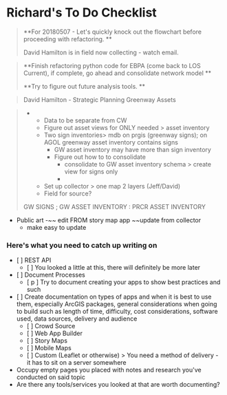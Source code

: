 # Richard's To Do Checklist

> **For 20180507 - Let's quickly knock out the flowchart before proceeding with refactoring. **
>
> David Hamilton is in field now collecting - watch email.

> **Finish refactoring python code for EBPA \(come back to LOS Current\), if complete, go ahead and consolidate network model**
>
> **Try to figure out future analysis tools. **



> David Hamilton - Strategic Planning Greenway Assets

> * * Data to be separate from CW
>   * Figure out asset views for ONLY needed &gt; asset inventory
>   * Two sign inventories&gt;  mdb on prgis \(greenway signs\); on AGOL greenway asset inventory contains signs
>     * GW asset inventory may have more than sign inventory
>     * Figure out how to to consolidate
>       * consolidate to GW asset inventory schema &gt; create view for signs only
>       * 
>   * Set up collector &gt; one map 2 layers \(Jeff/David\)
>   * Field for source?
>
> GW SIGNS ; GW ASSET INVENTORY : PRCR ASSET INVENTORY

* Public art  -~~ edit FROM story map app ~~update from collector
  * make easy to update



### Here's what you need to catch up writing on

* \[ \] REST API
  * \[ \] You looked a little at this, there will definitely be more later
* \[ \] Document Processes
  * \[ p \] Try to document creating your apps to show best practices and such
* \[ \] Create documentation on types of apps and when it is best to use them, especially ArcGIS packages, general considerations when going to build such as length of time, difficulty, cost considerations, software used, data sources, delivery and audience
  * \[ \] Crowd Source
  * \[ \] Web App Builder
  * \[ \] Story Maps
  * \[ \] Mobile Maps
  * \[ \] Custom \(Leaflet or otherwise\) &gt; You need a method of delivery - it has to sit on a server somewhere
* Occupy empty pages you placed with notes and research you've conducted on said topic
* Are there any tools/services you looked at that are worth documenting?




